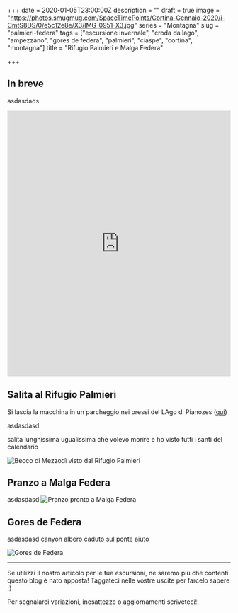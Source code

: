 +++
date = 2020-01-05T23:00:00Z
description = ""
draft = true
image = "https://photos.smugmug.com/SpaceTimePoints/Cortina-Gennaio-2020/i-CmtS8DS/0/e5c12e8e/X3/IMG_0951-X3.jpg"
series = "Montagna"
slug = "palmieri-federa"
tags = ["escursione invernale", "croda da lago", "ampezzano", "gores de federa", "palmieri", "ciaspe", "cortina", "montagna"]
title = "Rifugio Palmieri e Malga Federa"

+++
## In breve

asdasdads

<iframe src="https://www.komoot.com/tour/108777311/embed?profile=1" width="100%" height="600" frameborder="0" scrolling="no"></iframe>

## Salita al Rifugio Palmieri

Si lascia la macchina in un parcheggio nei pressi del LAgo di Pianozes ([qui](https://goo.gl/maps/ZVKXULXeg8PzfCum8))

asdasdasd

salita lunghissima ugualissima che volevo morire e ho visto tutti i santi del calendario

![Becco di Mezzodì visto dal Rifugio Palmieri](https://photos.smugmug.com/SpaceTimePoints/Cortina-Gennaio-2020/i-DfJgpKP/0/c2897d3d/X3/IMG_0965-X3.jpg "Becco di Mezzodì visto dal Rifugio Palmieri")

## Pranzo a Malga Federa

asdasdasd
![Pranzo pronto a Malga Federa](https://photos.smugmug.com/SpaceTimePoints/Cortina-Gennaio-2020/i-HPkqtC5/0/d7e4615a/X3/IMG_0983-X3.jpg "Pranzo pronto a Malga Federa")

## Gores de Federa

asdasdasd canyon albero caduto sul ponte aiuto

![Gores de Federa](https://photos.smugmug.com/SpaceTimePoints/Cortina-Gennaio-2020/i-7jTzB56/0/5830a42a/X3/IMG_0989-X3.jpg "Gores de Federa")

***

Se utilizzi il nostro articolo per le tue escursioni, ne saremo più che contenti. questo blog è nato apposta! Taggateci nelle vostre uscite per farcelo sapere ;)

Per segnalarci variazioni, inesattezze o aggiornamenti scriveteci!!